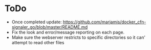 # ToDo
* Once completed update:
	https://github.com/marjamis/docker_cfn-signaler_go/blob/master/README.md
* Fix the look and error/message reporting on each page.
* Make sure the webserver restricts to specific directories so it can' attempt to read other files

